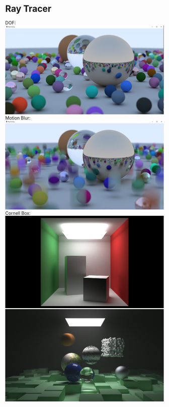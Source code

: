 # Ray Tracer
DOF:
![demo](ScreenShot/screenshot01.png)
Motion Blur:
![demo](ScreenShot/screenshot02.PNG)
Cornell Box:
![demo](ScreenShot/screenshot04.png)
![demo](ScreenShot/screenshot06.png)
